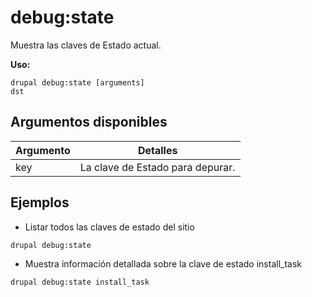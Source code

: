 # debug:state
Muestra las claves de Estado actual.

**Uso:**
```
drupal debug:state [arguments]
dst
```

## Argumentos disponibles
Argumento | Detalles
---------|-------------
key | La clave de Estado para depurar.

## Ejemplos
* Listar todos las claves de estado del sitio
```
drupal debug:state
```
* Muestra información detallada sobre la clave de estado install_task
```
drupal debug:state install_task
```
